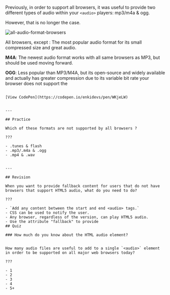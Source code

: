 
  

Previously, in order to support all browsers, it was useful to provide two different types of audio within your `<audio>` players: mp3/m4a & ogg.

However, that is no longer the case.

![all-audio-format-browsers](https://img.enkipro.com/f969fae6edd7f2063a66bf7cec803c63.png)

All browsers, except : The most popular audio format for its small compressed size and great audio.

**M4A**: The newest audio format works with all same browsers as MP3, but should be used moving forward.

**OGG**: Less popular than MP3/M4A, but its open-source and widely available and actually has greater compression due to its variable bit rate      your browser does not support
     the <audio> element.
</audio>
```

[View CodePen](https://codepen.io/enkidevs/pen/WKjeLW)


---

## Practice

Which of these formats are not supported by all browsers ?

??? 

- .tunes & flash
- .mp3/.m4a & .ogg
- .mp4 & .wav


---

## Revision

When you want to provide fallback content for users that do not have browsers that support HTML5 audio, what do you need to do?

???

- `Add any content between the start and end <audio> tags.`
- CSS can be used to notify the user.
- Any browser, regardless of the version, can play HTML5 audio.
- Use the attribute "fallback" to provide
## Quiz

### How much do you know about the HTML audio element?


How many audio files are useful to add to a single `<audio>` element in order to be supported on all major web browsers today?

???

- 1
- 2
- 3
- 4
- 5+

